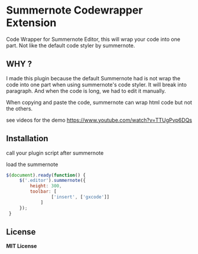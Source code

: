# Summernote Codewrapper Extension
Code Wrapper for Summernote Editor, this will wrap your code into one part. Not like the default code styler by summernote.

## WHY ?
I made this plugin because the default Summernote had is not wrap the code into one part when using summernote's code styler. It will break into paragraph. And when the code is long, we had to edit it manually. 

When copying and paste the code, summernote can wrap html code but not the others. 

see videos for the demo
https://www.youtube.com/watch?v=TTUgPvp6DQs

## Installation
call your plugin script after summernote 
<script src="http://path.to/your/summernote-ext-codewrapper.min.js"></script>

load the summernote 
```js
$(document).ready(function() {
     $('.editor').summernote({
         height: 300,
         toolbar: [
                 ['insert', ['gxcode']]
             ]
     });
 }
```

## License
**MIT License**